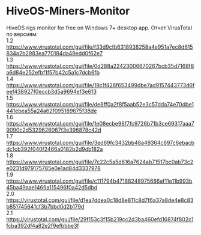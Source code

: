 # HiveOS-Miners-Monitor
HiveOS rigs monitor for free on Windows 7+ desktop app. Отчет VirusTotal по версиям:<br>
1.2 https://www.virustotal.com/gui/file/f33d9cfb6318938258a4e951a7ec8d615834a2b2983ea770184da49edd0f62e7<br>
1.3 https://www.virustotal.com/gui/file/0d288a22423006670267bcb35d7168f8a6d84e252efbf1f57b42c5a1c7dcb6fb<br>
1.4 https://www.virustotal.com/gui/file/19c1f428f653499dbe7ad9157443773d6feef438927f0eccb3d5a9694ef3e613<br>
1.5 https://www.virustotal.com/gui/file/de8ff0a2f8f5aab52e3c57dda74e70dbe1441ebea55a24a62f095189675f38de<br>
1.6 https://www.virustotal.com/gui/file/1e08ecbe96f7fc9726b71b3ce69317aaa79090c2d5329626067f3e396878c42d<br>
1.7 https://www.virustotal.com/gui/file/3ed69fc3432bb48a49364c697c6ebacbdc1cb392f040f2466a0182b2d9db182a<br>
1.8 https://www.virustotal.com/gui/file/7c22c5a5d616a7624ab71517bc0ab73c2e0231d979175785e0e1ad84d3337978<br>
1.9 https://www.virustotal.com/gui/file/c111794b47188248975686af11e11b993b45ba49aae1469a115496f0a42d5dbd<br>
2.0 https://virustotal.com/gui/file/d1ea7ddea0c18d8e811c8d7f6a37a8de4e8c83b851745641cf3b7bbd0d2b179d<br>
2.1 https://virustotal.com/gui/file/29f153c3f15b219cc2d3ba460efd16874f802c1fcba392df4a82e2f9efbbbe3f<br>
